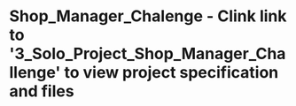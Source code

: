 # Shop_Manager_Chalenge - Clink link to '3_Solo_Project_Shop_Manager_Challenge' to view project specification and files
